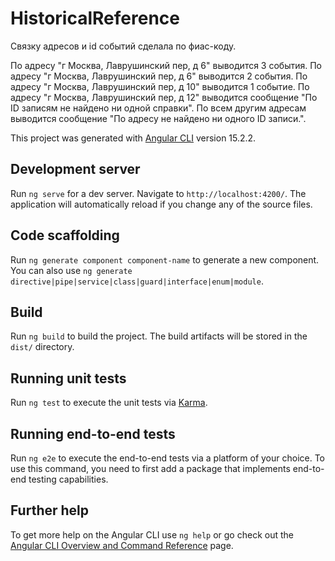 # HistoricalReference

Связку адресов и id событий сделала по фиас-коду.

По адресу "г Москва, Лаврушинский пер, д 6" выводится 3 события.
По адресу "г Москва, Лаврушинский пер, д 6" выводится 2 события.
По адресу "г Москва, Лаврушинский пер, д 10" выводится 1 событие.
По адресу "г Москва, Лаврушинский пер, д 12" выводится сообщение "По ID записям не найдено ни одной справки".
По всем другим адресам выводится сообщение "По адресу не найдено ни одного ID записи.".

This project was generated with [Angular CLI](https://github.com/angular/angular-cli) version 15.2.2.

## Development server

Run `ng serve` for a dev server. Navigate to `http://localhost:4200/`. The application will automatically reload if you change any of the source files.

## Code scaffolding

Run `ng generate component component-name` to generate a new component. You can also use `ng generate directive|pipe|service|class|guard|interface|enum|module`.

## Build

Run `ng build` to build the project. The build artifacts will be stored in the `dist/` directory.

## Running unit tests

Run `ng test` to execute the unit tests via [Karma](https://karma-runner.github.io).

## Running end-to-end tests

Run `ng e2e` to execute the end-to-end tests via a platform of your choice. To use this command, you need to first add a package that implements end-to-end testing capabilities.

## Further help

To get more help on the Angular CLI use `ng help` or go check out the [Angular CLI Overview and Command Reference](https://angular.io/cli) page.
